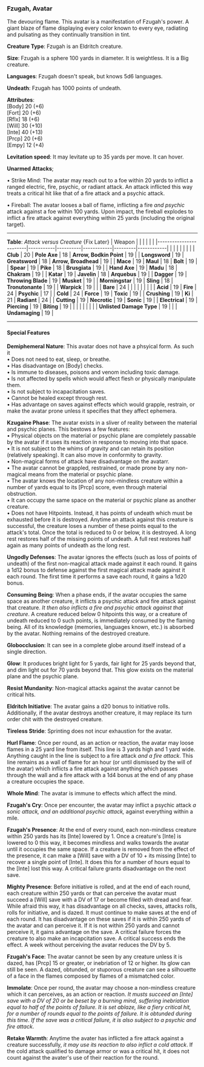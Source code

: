 ### Fzugah, Avatar
The devouring flame. This avatar is a manifestation of Fzugah's power. A giant blaze of flame displaying every color known to every eye, radiating and pulsating as they continually transition in tint.

**Creature Type**: Fzugah is an Eldritch creature.

**Size**: Fzugah is a sphere 100 yards in diameter. It is weightless. It is a Big creature.

**Languages**: Fzugah doesn't speak, but knows 5d6 languages.

**Undeath**: Fzugah has 1000 points of undeath.

**Attributes**:  
[Body] 20 (+6)  
[Fort] 20 (+6)  
[Rflx] 18 (+6)  
[Will] 30 (+10)  
[Inte] 40 (+13)  
[Prcp] 20 (+6)  
[Empy] 12 (+4)  

**Levitation speed**: It may levitate up to 35 yards per move. It can hover.

**Unarmed Attacks**;

 • Strike Mind: The avatar may reach out to a foe within 20 yards to inflict a ranged electric, fire, psychic, or radiant attack. An attack inflicted this way treats a critical hit like that of a fire attack and a psychic attack.

 • Fireball: The avatar looses a ball of flame, inflicting a fire *and psychic* attack against a foe within 100 yards. Upon impact, the fireball explodes to inflict a fire attack against everything within 25 yards (including the original target).

---------------------

**Table**: *Attack versus Creature* {Fix Later}
| Weapon                 |          |            |         |            |         |
|------------------------|-----------|----------|------------|---------|------------|
|                        |          |            |         |            |         |
| **Club**                   | 20     | **Pole Axe**        | 18     | **Arrow, Bodkin Point**    | 19    |
| **Longsword**              | 19     | **Greatsword**      | 18     | **Arrow, Broadhead**       | 19    |
| **Mace**                   | 19     | **Maul**            | 18     | **Bolt** | 19    |
| **Spear**                  | 19     | **Pike**            | 18     | **Brusgiata** | 19     |
| **Hand Axe**               | 19     | **Madu**            | 18     | **Chakram** | 19    |
| **Katar**                  | 19     | **Javelin**         | 18    | **Arquebus** | 19    |
| **Dagger**                 | 19     | **Throwing Blade**  | 19   | **Musket** | 19    |
| **Morningstar**            | 19     | **Sling**           | 18    | **Tronutonante** | 19    |
| **Warpick**                | 19     |               |             | **Bare** |  24 |
|                        |           |          |            |         |            |
| **Acid**                   | 19     | **Fire**           | 24    | **Psychic** | 17     |
| **Cold**                   | 24     | **Force**          | 19     | **Toxic**  | 19     |
| **Crushing**               | 19     | **Ki**             | 21     | **Radiant** | 24     |
| **Cutting**                | 19     | **Necrotic**       | 19     | **Sonic** | 19    |
| **Electrical**             | 19     | **Piercing**       | 19     | **Biting** | 19    |
|                        |           |          |            |         |            |
| **Unlisted Damage Type** | 19 |                |                  | **Undamaging** | 19 |

---------------------

#### Special Features

**Demiphemeral Nature**: This avatar does not have a phsyical form. As such it   
 • Does not need to eat, sleep, or breathe.  
 • Has disadvantage on [Body] checks.  
 • Is immune to diseases, poisons and venom including toxic damage.  
 • Is not affected by spells which would affect flesh or physically manipulate them.  
 • Is not subject to incapacitation saves.  
 • Cannot be healed except through rest.  
 • Has advantage on saves against effects which would grapple, restrain, or make the avatar prone unless it specifies that they affect ephemera.

**Kzugaine Phase**: The avatar exists in a sliver of reality between the material and psychic planes. This bestows a few features:    
 • Physical objects on the material or psychic plane are completely passable by the avatar if it uses its reaction in response to moving into that space.  
 • It is not subject to the whims of gravity and can retain its position (relatively speaking). It can also move in conformity to gravity.  
 • Non-magical forms of attack have disadvantage on the avatarr.  
 • The avatar cannot be grappled, restrained, or made prone by any non-magical means from the material or psychic plane.  
 • The avatar knows the location of any non-mindless creature within a number of yards equal to its [Prcp] score, even through material obstruction.  
 • It can occupy the same space on the material or psychic plane as another creature.  
 • Does not have Hitpoints. Instead, it has points of undeath which must be exhausted before it is destroyed. Anytime an attack against this creature is successful, the creature loses a number of these points equal to the attack's total. Once the total is reduced to 0 or below, it is destroyed. A long rest restores half of the missing points of undeath. A full rest restores half again as many points of undeath as the long rest.

**Ungodly Defenses**: The avatar ignores the effects (such as loss of points of undeath) of the first non-magical attack made against it each round. It gains a 1d12 bonus to defense against the first magical attack made against it each round. The first time it performs a save each round, it gains a 1d20 bonus.

**Consuming Being**: When a phase ends, if the avatar occupies the same space as another creature, it inflicts a psychic attack and fire attack against that creature. *It then also inflicts a fire and psychic attack against that creature*. A creature reduced below 0 hitpoints this way, or a creature of undeath reduced to 0 such points, is immediately consumed by the flaming being. All of its knowledge (memories, languages known, etc.) is absorbed by the avatar. Nothing remains of the destroyed creature.

**Globocclusion**: It can see in a complete globe around itself instead of a single direction.

**Glow**: It produces bright light for 5 yards, fair light for 25 yards beyond that, and dim light out for 70 yards beyond that. This glow exists on the material plane and the psychic plane.

**Resist Mundanity**: Non-magical attacks against the avatar cannot be critical hits.

**Eldritch Initiative**: The avatar gains a d20 bonus to initiative rolls. Additionally, if the avatar destroys another creature, it may replace its turn order chit with the destroyed creature.

**Tireless Stride**: Sprinting does not incur exhaustion for the avatar.

**Hurl Flame**: Once per round, as an action or reaction, the avatar may loose flames in a 25 yard line from itself. This line is 3 yards high and 1 yard wide. Anything caught in the line is subject to a fire attack *and a fire attack*. This line remains as a wall of flame for an hour (or until dismissed by the will of the avatar) which inflicts a fire attack against anything which passes through the wall and a fire attack with a 1d4 bonus at the end of any phase a creature occupies the space.

**Whole Mind**: The avatar is immune to effects which affect the mind.

**Fzugah's Cry**: Once per encounter, the avatar may inflict a psychic attack *a sonic attack, and an additional psychic attack,* against everything within a mile.

**Fzugah's Presence**: At the end of every round, each non-mindless creature within 250 yards has its [Inte] lowered by 1. Once a creature's [Inte] is lowered to 0 this way, it becomes mindless and walks towards the avatar until it occupies the same space. If a creature is removed from the effect of the presence, it can make a [Will] save with a DV of 10 + its missing [Inte] to recover a single point of [Inte]. It does this for a number of hours equal to the [Inte] lost this way. A critical failure grants disadvantage on the next save.

**Mighty Presence**: Before initiative is rolled, and at the end of each round, each creature within 250 yards or that can perceive the avatar must succeed a [Will] save with a DV of 17 or become filled with dread and fear. While afraid this way, it has disadvantage on all checks, saves, attacks rolls, rolls for initiative, and is dazed. It must continue to make saves at the end of each round. It has disadvantage on these saves if it is within 250 yards of the avatar and can perceive it. If it is not within 250 yards and cannot perceive it, it gains advantage on the save. A critical failure forces the creature to also make an incapcitation save. A critical success ends the effect. A week without perceiving the avatar reduces the DV by 5.

**Fzugah's Face**: The avatar cannot be seen by any creature unless it is dazed, has [Prcp] 15 or greater, or inebriation of 12 or higher. Its glow can still be seen. A dazed, obtunded, or stuporous creature can see a silhouette of a face in the flames composed by flames of a mismatched color.

**Immolate**: Once per round, the avatar may choose a non-mindless creature which it can perceives, as an action or reaction. *It musts succeed an [Inte] save with a DV of 20 or be beset by a burning mind, suffering inebriation equal to half of the points of failure. It is set ablaze, like a fiery critical hit, for a number of rounds equal to the points of failure. It is obtunded during this time. If the save was a critical failure, it is also subject to a psychic and fire attack*.

**Retake Warmth**: Anytime the avater has inflicted a fire attack against a creature successfully, *it may use its reaction to also inflict a cold attack*. If the cold attack qualified to damage armor or was a critical hit, it does not count against the avater's use of their reaction for the round.

[Secret Notes]: # " To make the avatar appropriately durable, let it recover 1d20 points of undeath for every point of [Inte] lost by any creature as a result of its features. 
Additionally, have it spawn 1d4+1 Kzugain when rolling for initiative. Kzugain are not subject to harmful effect's of this avatar's features so long as they serve Fzugah."
